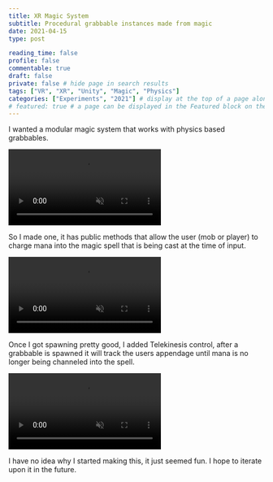 ```yaml
---
title: XR Magic System
subtitle: Procedural grabbable instances made from magic
date: 2021-04-15
type: post

reading_time: false
profile: false
commentable: true
draft: false
private: false # hide page in search results
tags: ["VR", "XR", "Unity", "Magic", "Physics"]
categories: ["Experiments", "2021"] # display at the top of a page alongside a page’s metadata
# featured: true # a page can be displayed in the Featured block on the homepage. This is useful for sticky, announcement blog posts or selected publications etc.
---
```


<p>I wanted a modular magic system that works with physics based grabbables.</p> 

<div class="video_thing">
    <video muted autoplay="" name="media" loop=""><source src="https://raw.githack.com/Denchyaknow/GitSite_Dencho/Develop/assets/media/projects/XRMagicSystem/XRLog_2021_741.webm" type="video/mp4"></video>
</div>

<!--more-->

<p>So I made one, it has public methods that allow the user (mob or player) to charge mana into the magic spell that is being cast at the time of input.</p> 

<div class="video_thing">
    <video muted autoplay="" name="media" loop=""><source src="https://raw.githack.com/Denchyaknow/GitSite_Dencho/Develop/assets/media/projects/XRMagicSystem/XRLog_2021_739.webm" type="video/mp4"></video>
</div>

<p>Once I got spawning pretty good, I added Telekinesis control, after a grabbable is spawned it will track the users appendage until mana is no longer being channeled into the spell.</p>

<div class="video_thing">
    <video muted autoplay="" name="media" loop=""><source src="https://raw.githack.com/Denchyaknow/GitSite_Dencho/Develop/assets/media/projects/XRMagicSystem/XRLog_2021_741.webm" type="video/mp4"></video>
</div>

<p>I have no idea why I started making this, it just seemed fun. I hope to iterate upon it in the future.</p>